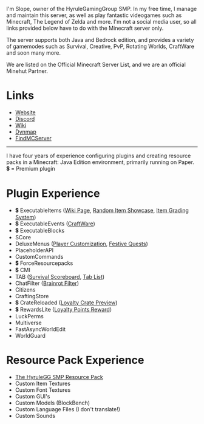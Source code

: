 I'm Slope, owner of the HyruleGamingGroup SMP. In my free time, I manage and maintain this server, as well as play fantastic videogames such as Minecraft, The Legend of Zelda and more. I'm not a social media user, so all links provided below have to do with the Minecraft server only.

The server supports both Java and Bedrock edition, and provides a variety of gamemodes such as Survival, Creative, PvP, Rotating Worlds, CraftWare and soon many more.


We are listed on the Official Minecraft Server List, and we are an official Minehut Partner.

# Links  
- [Website](https://www.hyrulegaminggroup.com)
- [Discord](https://discord.gg/bNXbZ4XfBD)
- [Wiki](https://wiki.hyrulegaminggroup.com)
- [Dynmap](http://mc.hyrulegaminggroup.com:8123/)
- [FindMCServer](https://findmcserver.com/server/hyrulegg)

---

I have four years of experience configuring plugins and creating resource packs in a Minecraft: Java Edition environment, primarily running on Paper.
💲 = Premium plugin

# Plugin Experience
- 💲 ExecutableItems ([Wiki Page](https://hyrulegaminggroup.com/wiki/index.php?title=Category:Item), [Random Item Showcase](https://www.youtube.com/watch?v=OD0Q4KOAu40), [Item Grading System](https://www.youtube.com/watch?v=H91KGXgeSu0))
- 💲 ExecutableEvents ([CraftWare](https://www.youtube.com/watch?v=Fe2Zl9oGL90))
- 💲 ExecutableBlocks
- SCore
- DeluxeMenus ([Player Customization](https://www.youtube.com/watch?v=E5kn_HV261o), [Festive Quests](https://www.youtube.com/watch?v=fh0WtyDwq2M))
- PlaceholderAPI
- CustomCommands
- 💲 ForceResourcepacks
- 💲 CMI
- TAB ([Survival Scoreboard](https://imgur.com/a/OYS6PZq), [Tab List](https://i.imgur.com/cE9V6cS.png))
- ChatFilter ([Brainrot Filter](https://i.imgur.com/A19hE0H.png))
- Citizens
- CraftingStore
- 💲 CrateReloaded ([Loyalty Crate Preview](https://www.youtube.com/watch?v=xkBmQAwhMEs))
- 💲 RewardsLite ([Loyalty Points Reward](https://i.imgur.com/R405IU0.png))
- LuckPerms
- Multiverse
- FastAsyncWorldEdit
- WorldGuard

# Resource Pack Experience
- [The HyruleGG SMP Resource Pack](https://github.com/ASlipperySlope/hggsmp/blob/main/HGG-Pack-Survival.zip)
- Custom Item Textures
- Custom Font Textures
- Custom GUI's
- Custom Models (BlockBench)
- Custom Language Files (I don't translate!)
- Custom Sounds
